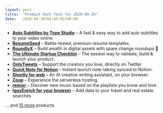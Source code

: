 ```yaml
---
layout: post
title:  "Product Hunt Tech for 2020-09-29"
date:   2020-09-30T04:05:01+00:00
---
```


* **[Auto Subtitles by Type Studio](https://www.producthunt.com/posts/auto-subtitles-by-type-studio?utm_campaign=producthunt-api&utm_medium=api-v2&utm_source=Application%3A+Daily+Digest+RSS+v2+%28ID%3A+29748%29)** – A fast & easy way to add auto subtitles to your video online
* **[ResumeSeed](https://www.producthunt.com/posts/resumeseed?utm_campaign=producthunt-api&utm_medium=api-v2&utm_source=Application%3A+Daily+Digest+RSS+v2+%28ID%3A+29748%29)** – Battle-tested, premium resume templates.
* **[RoundlyX](https://www.producthunt.com/posts/roundlyx-2?utm_campaign=producthunt-api&utm_medium=api-v2&utm_source=Application%3A+Daily+Digest+RSS+v2+%28ID%3A+29748%29)** – Build wealth in digital assets with spare change roundups 🚀
* **[The Ultimate Startup Checklist](https://www.producthunt.com/posts/the-ultimate-startup-checklist?utm_campaign=producthunt-api&utm_medium=api-v2&utm_source=Application%3A+Daily+Digest+RSS+v2+%28ID%3A+29748%29)** – The easiest way to validate, build & launch your product.
* **[OnlyTweets](https://www.producthunt.com/posts/onlytweets?utm_campaign=producthunt-api&utm_medium=api-v2&utm_source=Application%3A+Daily+Digest+RSS+v2+%28ID%3A+29748%29)** – Support the creators you love, directly on Twitter
* **[Quick Note for Notion](https://www.producthunt.com/posts/quick-note-for-notion?utm_campaign=producthunt-api&utm_medium=api-v2&utm_source=Application%3A+Daily+Digest+RSS+v2+%28ID%3A+29748%29)** – Instant launch note-taking synced to Notion.
* **[Shortly for web](https://www.producthunt.com/posts/shortly-for-web?utm_campaign=producthunt-api&utm_medium=api-v2&utm_source=Application%3A+Daily+Digest+RSS+v2+%28ID%3A+29748%29)** – An AI creative writing assistant, on your browser.
* **[Zoop](https://www.producthunt.com/posts/zoop?utm_campaign=producthunt-api&utm_medium=api-v2&utm_source=Application%3A+Daily+Digest+RSS+v2+%28ID%3A+29748%29)** – Experience the serverless hosting.
* **[remixr](https://www.producthunt.com/posts/remixr?utm_campaign=producthunt-api&utm_medium=api-v2&utm_source=Application%3A+Daily+Digest+RSS+v2+%28ID%3A+29748%29)** – Discover new music based on the playlists you know and love.
* **[IggyEnrich for your browser](https://www.producthunt.com/posts/iggyenrich-for-your-browser?utm_campaign=producthunt-api&utm_medium=api-v2&utm_source=Application%3A+Daily+Digest+RSS+v2+%28ID%3A+29748%29)** – Add data to your travel and real estate searches

… and [15 more](https://www.producthunt.com/tech) products